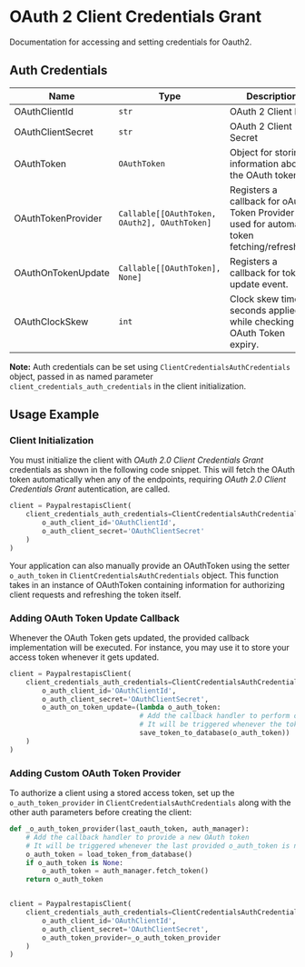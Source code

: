 
# OAuth 2 Client Credentials Grant



Documentation for accessing and setting credentials for Oauth2.

## Auth Credentials

| Name | Type | Description | Getter |
|  --- | --- | --- | --- |
| OAuthClientId | `str` | OAuth 2 Client ID | `o_auth_client_id` |
| OAuthClientSecret | `str` | OAuth 2 Client Secret | `o_auth_client_secret` |
| OAuthToken | `OAuthToken` | Object for storing information about the OAuth token | `o_auth_token` |
| OAuthTokenProvider | `Callable[[OAuthToken, OAuth2], OAuthToken]` | Registers a callback for oAuth Token Provider used for automatic token fetching/refreshing. | `o_auth_token_provider` |
| OAuthOnTokenUpdate | `Callable[[OAuthToken], None]` | Registers a callback for token update event. | `o_auth_on_token_update` |
| OAuthClockSkew | `int` | Clock skew time in seconds applied while checking the OAuth Token expiry. | `o_auth_clock_skew` |



**Note:** Auth credentials can be set using `ClientCredentialsAuthCredentials` object, passed in as named parameter `client_credentials_auth_credentials` in the client initialization.

## Usage Example

### Client Initialization

You must initialize the client with *OAuth 2.0 Client Credentials Grant* credentials as shown in the following code snippet. This will fetch the OAuth token automatically when any of the endpoints, requiring *OAuth 2.0 Client Credentials Grant* autentication, are called.

```python
client = PaypalrestapisClient(
    client_credentials_auth_credentials=ClientCredentialsAuthCredentials(
        o_auth_client_id='OAuthClientId',
        o_auth_client_secret='OAuthClientSecret'
    )
)
```



Your application can also manually provide an OAuthToken using the setter `o_auth_token` in `ClientCredentialsAuthCredentials` object. This function takes in an instance of OAuthToken containing information for authorizing client requests and refreshing the token itself.

### Adding OAuth Token Update Callback

Whenever the OAuth Token gets updated, the provided callback implementation will be executed. For instance, you may use it to store your access token whenever it gets updated.

```python
client = PaypalrestapisClient(
    client_credentials_auth_credentials=ClientCredentialsAuthCredentials(
        o_auth_client_id='OAuthClientId',
        o_auth_client_secret='OAuthClientSecret',
        o_auth_on_token_update=(lambda o_auth_token:
                                # Add the callback handler to perform operations like save to DB or file etc.
                                # It will be triggered whenever the token gets updated
                                save_token_to_database(o_auth_token))
    )
)
```

### Adding Custom OAuth Token Provider

To authorize a client using a stored access token, set up the `o_auth_token_provider` in `ClientCredentialsAuthCredentials` along with the other auth parameters before creating the client:

```python
def _o_auth_token_provider(last_oauth_token, auth_manager):
    # Add the callback handler to provide a new OAuth token
    # It will be triggered whenever the last provided o_auth_token is null or expired
    o_auth_token = load_token_from_database()
    if o_auth_token is None:
        o_auth_token = auth_manager.fetch_token()
    return o_auth_token


client = PaypalrestapisClient(
    client_credentials_auth_credentials=ClientCredentialsAuthCredentials(
        o_auth_client_id='OAuthClientId',
        o_auth_client_secret='OAuthClientSecret',
        o_auth_token_provider=_o_auth_token_provider
    )
)
```


